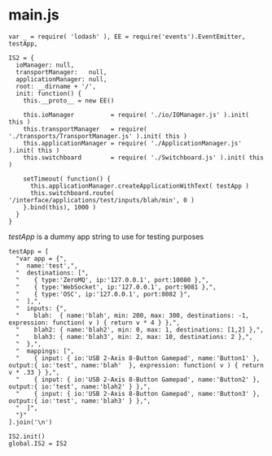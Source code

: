 main.js
=======

    var _ = require( 'lodash' ), EE = require('events').EventEmitter, testApp,

    IS2 = {
      ioManager: null,
      transportManager:   null,
      applicationManager: null,
      root: __dirname + '/',
      init: function() {
        this.__proto__ = new EE()
        
        this.ioManager          = require( './io/IOManager.js' ).init( this )
        this.transportManager   = require( './transports/TransportManager.js' ).init( this )        
        this.applicationManager = require( './ApplicationManager.js' ).init( this )
        this.switchboard        = require( './Switchboard.js' ).init( this )
        
        setTimeout( function() {
          this.applicationManager.createApplicationWithText( testApp )
          this.switchboard.route( '/interface/applications/test/inputs/blah/min', 0 )
        }.bind(this), 1000 )
      }
    }
        
*testApp* is a dummy app string to use for testing purposes

    testApp = [
      "var app = {",
      "  name:'test',",
      "  destinations: [",
      "    { type:'ZeroMQ', ip:'127.0.0.1', port:10080 },",
      "    { type:'WebSocket', ip:'127.0.0.1', port:9081 },",
      "    { type:'OSC', ip:'127.0.0.1', port:8082 }",        
      "  ],",
      "  inputs: {",
      "    blah:  { name:'blah', min: 200, max: 300, destinations: -1, expression: function( v ) { return v * 4 } },",
      "    blah2: { name:'blah2', min: 0, max: 1, destinations: [1,2] },",
      "    blah3: { name:'blah3', min: 2, max: 10, destinations: 2 },",      
      "  },",
      "  mappings: [",
      "    { input: { io:'USB 2-Axis 8-Button Gamepad', name:'Button1' }, output:{ io:'test', name:'blah'  }, expression: function( v ) { return v * .33 } },",
      "    { input: { io:'USB 2-Axis 8-Button Gamepad', name:'Button2' }, output:{ io:'test', name:'blah2' } },",
      "    { input: { io:'USB 2-Axis 8-Button Gamepad', name:'Button3' }, output:{ io:'test', name:'blah3' } },",      
      "  ]",
      "}"
    ].join('\n')
    
    IS2.init()
    global.IS2 = IS2